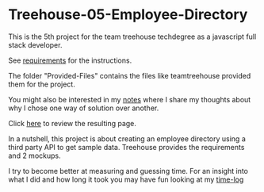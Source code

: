 # Treehouse-05-Employee-Directory

This is the 5th project for the team treehouse techdegree as a javascript full stack developer.

See [requirements](Documentation/requirements.md) for the instructions.

The folder "Provided-Files" contains the files like teamtreehouse provided them for the project.

You might also be interested in my [notes](Documentation/Notes.md) where I share my thoughts about why I chose one way of solution over another. 

Click [here](https://stho32.github.io/Treehouse-05-Employee-Directory/Source/index.html) to review the resulting page.

In a nutshell, this project is about creating an employee directory using a third party API to 
get sample data. Treehouse provides the requirements and 2 mockups. 

I try to become better at measuring and guessing time. For an insight into what I did and how long it took you may have fun looking at my [time-log](Documentation/time-log.md)


